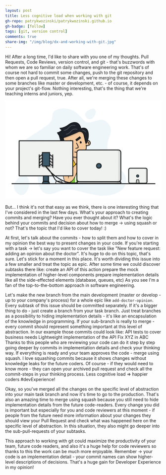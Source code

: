 ```yaml
---
layout: post
title: Less cognitive load when working with git
gh-repo: patrykwozinski/patrykwozinski.github.io
gh-badge: [follow]
tags: [git, version control]
comments: true
share-img: "/img/blog/dx-and-working-with-git.jpg"
---
```


Hi! After a long time, I'd like to share with you one of my thoughts. Pull Requests, Code Reviews, version control, and git - that's buzzwords with whom we are so familiar on daily software engineering work. That's of course not hard to commit some changes, push to the git repository and then open a pull request, true. After all, we're merging these changes to some branches like master or development, etc. - of course, it depends on your project's git-flow. Nothing interesting, that's the thing that we're teaching interns and juniors, yep.

<p align="center">
    <img src="/img/blog/dx-and-working-with-git.gif" alt="Git Pull Request"/>
</p>

But... I think it's not that easy as we think, there is one interesting thing that I've considered in the last few days. What's your approach to creating commits and merging? Have you ever thought about it? What's the logic behind your commits and decision about how to merge -> using squash or not? That's the topic that I'd like to cover today! :)

At first, let's talk about the commits - how to split them and how to cover in my opinion the best way to present changes in your code. If you're starting with a task -> let's say you want to cover the task like "New feature request: adding an opinion about the doctor". It's huge to do on this topic, that's sure. Let's stick for a moment in this place. It's worth dividing this issue into a few smaller and treat the topic as epic. After some time we could discover subtasks there like:
create an API of this action
prepare the mock implementation of higher-level components
prepare implementation details like all the side-effected elements (database, queues, etc)
As you see I'm a fan of the top-to-the-bottom approach in software engineering.

Let's make the new branch from the main development (master or develop - up to your company's process) for a whole epic like `add-doctor-opinion`. Every subtask of this issue should be committed separately. If it's a bigger thing to do - just create a branch from your task branch. Just treat branches as a possibility to hiding implementation details - it's like an encapsulation of the knowledge in programming. If your sub-branch is really to merge - every commit should represent something important at this level of abstraction. In our example those commits could look like:
API tests to cover business needs
Lightweight implementation of the API
Fix XYZ in ABC
Thanks to this people who are reviewing your code can do it step by step going deeper by commits in implementation details and check your thinking way. If everything is ready and your team approves the code - merge using squash. I love squashing commits because it shows changes without knowledge leaks for the future coders. Of course - if they would need to know more - they can open your archived pull request and check all the commit-steps in your thinking process. Less cognitive load => happier coders #devExperience!

Okay, so you've merged all the changes on the specific level of abstraction into your main task branch and now it's time to go to the production. That's also an amazing time to merge using squash because you still need to hide implementation details from the future code-readers. Every change you did is important but especially for you and code reviewers at this moment - if people from the future need more information about your changes they should view your Pull Request and check what was happened here on the specific level of abstraction. In this situation, they also might go deeper into the sub-pull-requests of your subtasks.

This approach to working with git could maximize the productivity of your team, future code readers, and also it's a huge help for code reviewers so thanks to this the work can be much more enjoyable. Remember -> your code is an implementation detail - your commit names can show higher-level descriptions of decisions. That's a huge gain for Developer Experience in my opinion!
